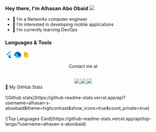 ### Hey there, I'm  Alhasan Abo Obaid <img src="https://media.giphy.com/media/hvRJCLFzcasrR4ia7z/giphy.gif" width="25px">

- 👋 I’m a Networks computer engineer
- 👀 I’m interested in developing mobile applications
- 🌱 I’m currently learning DevOps

### Languages & Tools

<code><img width=24px src="https://raw.githubusercontent.com/github/explore/80688e429a7d4ef2fca1e82350fe8e3517d3494d/topics/flutter/flutter.png"></code>
<code><img width=24px src="https://raw.githubusercontent.com/github/explore/80688e429a7d4ef2fca1e82350fe8e3517d3494d/topics/dart/dart.png"></code>
<code><img width=24px src="https://raw.githubusercontent.com/github/explore/80688e429a7d4ef2fca1e82350fe8e3517d3494d/topics/firebase/firebase.png"></code>
<br/>
<div align="center">
<p align="center">Contact me at </p>
<br/>
<a href="https://www.instagram.com/alhasanaboobaid/">
    <img src="https://img.shields.io/badge/Instagram-E4405F?style=for-the-badge&logo=instagram&logoColor=white" />
</a>

<a href="https://www.linkedin.com/in/alhasan-abo-obaid-602501124/">
    <img src="https://img.shields.io/badge/linkedin-%230077B5.svg?&style=for-the-badge&logo=linkedin&logoColor=white" />
</a>


<a href="https://www.facebook.com/alhasan.aboobaid/">
    <img src="https://img.shields.io/badge/Facebook-1877F2?style=for-the-badge&logo=facebook&logoColor=white" />
</a>

</div>

<summary>📝 My GitHub Stats</summary>
<br>
<div>
![Github stats](https://github-readme-stats.vercel.app/api?username=alhasan-s-aboobaid&theme=highcontrast&show_icons=true&count_private=true)
</div>
<br/>
<div>
    ![Top Languages Card](https://github-readme-stats.vercel.app/api/top-langs/?username=alhasan-s-aboobaid)
</div>
